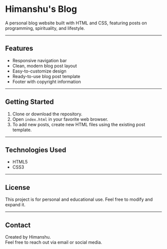 # Himanshu's Blog

A personal blog website built with HTML and CSS, featuring posts on programming, spirituality, and lifestyle.

---

## Features

- Responsive navigation bar  
- Clean, modern blog post layout  
- Easy-to-customize design  
- Ready-to-use blog post template  
- Footer with copyright information  

---

## Getting Started

1. Clone or download the repository.  
2. Open `index.html` in your favorite web browser.  
3. To add new posts, create new HTML files using the existing post template.  

---

## Technologies Used

- HTML5  
- CSS3  

---

## License

This project is for personal and educational use. Feel free to modify and expand it.

---

## Contact

Created by Himanshu.  
Feel free to reach out via email or social media.
